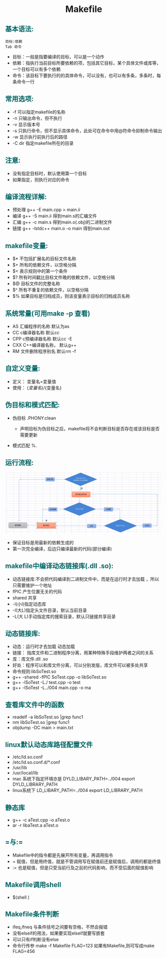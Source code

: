 # <center>Makefile</center>
## __<font color="#006666">基本语法:</font>__

```
目标:依赖
Tab 命令
```
- 目标：一般是指要编译的目标，可以是一个动作
- 依赖：指执行当前目标所要依赖的项，包括其它目标，某个具体文件或库等，一个目标可以有多个依赖
- 命令：该目标下要执行的的具体命令，可以没有，也可以有多条，多条时，每条命令一行

## __<font color="#006666">常用选项:</font>__
- -f 可以指定makefile的名称
- -n 只输出命令，但不执行
- -v 显示版本号
- -s 只执行命令，但不显示具体命令，此处可在命令中用@符命令抑制命令输出
-  -w 显示执行前执行后的路径
-  -C dir 指定makefile所在的目录
  
## __<font color="#006666">注意:</font>__
- 没有指定目标时，默认使用第一个目标
- 如果指定，则执行对应的命令
  
## __<font color="#006666">编译流程详解:</font>__
- 预处理 g++ -E main.cpp > main.ii
- 编译 g++ -S main.ii  得到main.s的汇编文件
- 汇编 g++ -c main.s 得到main.o(.obj)的二进制文件
- 链接 g++ -lstdc++ main.o -o main 得到main.out

## __<font color="#006666">makefile变量:</font>__
- $* 不包括扩展名的目标文件名称
- $+ 所有的依赖文件，以空格分隔
- $< 表示规则中的第一个条件
- $? 所有时间戳比目标文件晚的依赖文件，以空格分隔
- $@ 目标文件的完整名称
- $^ 所有不重复的依赖文件，以空格分隔
- $% 如果目标是归档成员，则该变量表示目标的归档成员名称

## __<font color="#006666">系统常量(可用make -p 查看)</font>__
- AS 汇编程序的名称 默认为as
- CC c编译器名称 默认cc
- CPP c预编译器名称 默认cc -E
- CXX C++编译器名称， 默认g++
- RM 文件删除程序别名 默认rm -f

## __<font color="#006666">自定义变量:</font>__
- 定义： 变量名=变量值
- 使用： $(变量名)/${变量名}

## __<font color="#006666">伪目标和模式匹配:</font>__
- 伪目标 .PHONY:clean
  - 声明目标为伪目标之后，makefile将不会判断目标是否存在或该目标是否需要更新

- 模式匹配 %.
  
## __<font color="#006666">运行流程:</font>__
![图片](./pics/makefile执行流程.png)
- 保证目标是用最新的依赖生成的
- 第一次完全编译，后边只编译最新的代码(部分编译)

## __<font color="#006666">makefile中编译动态链接库(.dll .so):</font>__
- 动态链接库:不会把代码编译到二进制文件中，而是在运行时才去加载 ，所以只需要维护一个地址
- fPIC 产生位置无关的代码
- shared 共享
- -l(小l)指定动态库
- -I(大L)指定头文件目录，默认当前目录
- -L(大 L)手动指定库的搜索目录，默认只链接共享目录

## __<font color="#006666">动态链接库:</font>__
- 动态：运行时才去加载 动态加载 
- 链接： 指库文件和二进制程序分离，用某种特殊手段维护两者之间的关系
- 库：库文件.dll .so
- 好处：程序可以和库文件分离，可以分别发版，库文件可以被多处共享
- 命令规则:libSoTest.so
- g++ -shared -fPIC SoTest.cpp -o libSoTest.so
- g++ -lSoTest -L./ test.cpp -o test
- g++ -lSoTest -L../004 main.cpp -o ma
  
## __<font color="#006666">查看库文件中的函数</font>__
- readelf -a libSoTest.so |grep func1
- nm libSoTest.so |grep func1
- objdump -DC main > main.txt

## __<font color="#006666">linux默认动态库路径配置文件</font>__
- /etc/ld.so.conf 
- /etc/ld.so.conf.d/*.conf
- /usr/lib
- /usr/local/lib
- mac 系统下指定环境亦是 DYLD_LIBARY_PATH=../004 export DYLD_LIBRARY_PATH
- linux系统下 LD_LIBARY_PATH=../004  export LD_LIBRARY_PATH

## __<font color="#006666">静态库</font>__
- g++ -c aTest.cpp -o aTest.o       
- ar -r libaTest.a aTest.o

## __<font color="#006666">=与:=</font>__
- Makefile中的指令都是先展开所有变量，再调用指令
- = 赋值，但是用终值，就是不管调用写在赋值前还是赋值后，调用的都是终值
- := 也是赋值，但是只受当前行及之前的代码影响，而不受后面的赋值影响

## __<font color="#006666">Makefile调用shell</font>__
- $(shell )

## __<font color="#006666">Makefile条件判断</font>__
- ifeq,ifneq 与条件括号之间要有空格，不然会报错
- 没有elseif的用法，如果要实现elseif就要写嵌套
- 可以只有if判断没有else
- 命令行传参 make -f Makefile FLAG=123 如果有Makefile,则可写成make FLAG=456